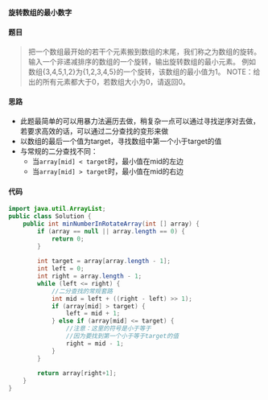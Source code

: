 #### 旋转数组的最小数字

#### 题目
>  把一个数组最开始的若干个元素搬到数组的末尾，我们称之为数组的旋转。 输入一个非递减排序的数组的一个旋转，输出旋转数组的最小元素。 例如数组{3,4,5,1,2}为{1,2,3,4,5}的一个旋转，该数组的最小值为1。 NOTE：给出的所有元素都大于0，若数组大小为0，请返回0。

#### 思路 

 - 此题最简单的可以用暴力法遍历去做，稍复杂一点可以通过寻找逆序对去做，若要求高效的话，可以通过二分查找的变形来做
 - 以数组的最后一个值为target，寻找数组中第一个小于target的值
 - 与常规的二分查找不同：
	 - 当`array[mid] < target`时，最小值在mid的左边
	 - 当`array[mid] > target`时，最小值在mid的右边

#### 代码

```java
import java.util.ArrayList;
public class Solution {
    public int minNumberInRotateArray(int [] array) {
        if (array == null || array.length == 0) {
            return 0;
        }
        
        int target = array[array.length - 1];
        int left = 0;
        int right = array.length - 1;
        while (left <= right) {
	        //二分查找的常规套路
            int mid = left + ((right - left) >> 1);
            if (array[mid] > target) {
                left = mid + 1;
            } else if (array[mid] <= target) {
	            //注意：这里的符号是小于等于
	            //因为要找到第一个小于等于target的值
                right = mid - 1;
            }
        }
        
        return array[right+1];
    }
}
```
